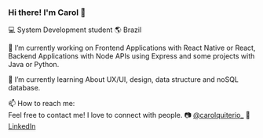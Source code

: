 ### Hi there! I'm Carol  👋

:computer: System Development student 🌎 Brazil

🔭 I’m currently working on
Frontend Applications with React Native or React, Backend Applications with Node APIs using Express and some projects with Java or Python.  

🌱 I’m currently learning 
About UX/UI, design, data structure and noSQL database.

📫 How to reach me: <br/>
Feel free to contact me! I love to connect with people. 
 :camera: [@carolquiterio_](https://instagram.com/carolquiterio_)
 🏢 [LinkedIn](https://www.linkedin.com/in/carolina-quiterio-978419188/)
